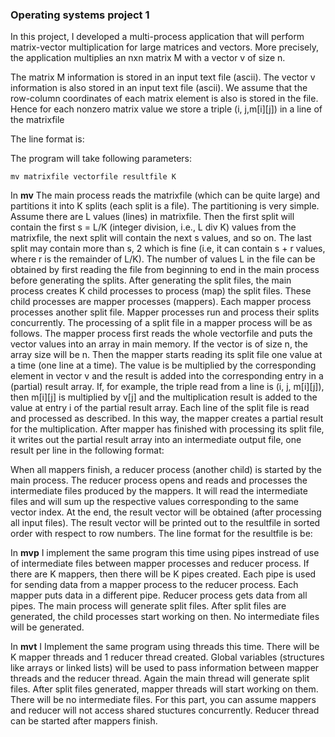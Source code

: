 ### Operating systems project 1

In this project, I developed a multi-process application that will perform matrix-vector multiplication for large matrices and vectors. More precisely, the application multiplies an nxn matrix M with a vector v of size n. 

The matrix M information is stored in an input text file (ascii). The vector v information is also stored in an input text file (ascii). We assume that the row-column coordinates of each matrix element is also is stored in the file. Hence for each nonzero matrix value we store a triple (i, j,m[i][j]) in a line of the matrixfile

The line format is:
<rownumber> <columnumber> <value>


The program will take following parameters:
```
mv matrixfile vectorfile resultfile K
```
In **mv**
The main process reads the matrixfile (which can be quite large) and partitions it into K splits (each split is a file). The partitioning is very simple. Assume there are L values (lines) in matrixfile. Then the first split will contain the first s = L/K (integer division, i.e., L div K) values from the matrixfile, the next split will contain the next s values, and so on. The last split may contain more than s, 2 which is fine (i.e, it can contain s + r values, where r is the remainder of L/K). The number of values L in the file can be obtained by first reading the file from beginning to end in the main process before generating the splits. After generating the split files, the main process creates K child processes to process (map) the split files. These child processes are mapper processes (mappers). Each mapper process processes another split file. Mapper
processes run and process their splits concurrently. The processing of a split file in a mapper process will be as follows. The mapper process first reads the whole vectorfile and puts the vector values into an array in main memory. If the vector is of size n, the array size will be n. Then the mapper starts reading its split file one value at a time (one line at a time). The value is be multiplied by the corresponding element in vector v and the result is added into the corresponding entry in a (partial) result array. If, for example, the triple read from a line is (i, j, m[i][j]), then m[i][j] is multiplied by v[j] and the multiplication result is added to the value at entry i of the partial result array. Each line of the split file is read and processed as described. In this way, the mapper creates a partial result for the multiplication. After mapper has finished with processing its split file, it writes out the partial result array into an intermediate output file, one result per line in the following format:

<rownumber> <value>

When all mappers finish, a reducer process (another child) is started by the main process. The reducer process opens and reads and processes the intermediate files produced by the mappers. It will read the intermediate files and will
sum up the respective values corresponding to the same vector index. At the end, the result vector will be obtained (after processing all input files). The result vector will be printed out to the resultfile in sorted order with respect to row numbers. The line format for the resultfile is be:
<rownumber> <value> 


In **mvp** I implement the same program this time using pipes instread of use of
intermediate files between mapper processes and reducer process. If there are K mappers, then there will be K pipes created. Each pipe is used for sending data from a mapper process to the reducer process. Each mapper puts data in a different pipe. Reducer process gets data from all pipes. The main process will generate split files. After split files are generated, the
child processes start working on then. No intermediate files will be generated.

In **mvt** I Implement the same program using threads this time. There will be K mapper threads and 1 reducer thread created.
Global variables (structures like arrays or linked lists) will be used to pass information between mapper threads and the reducer thread. Again the main thread will generate split files. After split files generated, mapper threads will start working on them. There will be no intermediate files. For this part, you can assume mappers and reducer will not access shared stuctures concurrently. Reducer thread can be started after mappers finish. 
